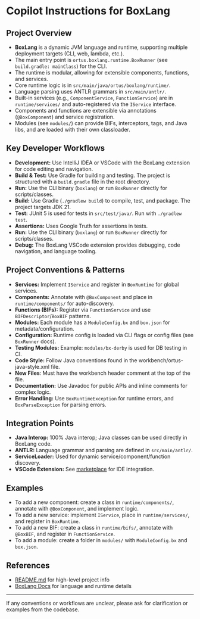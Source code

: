 # Copilot Instructions for BoxLang

## Project Overview

- **BoxLang** is a dynamic JVM language and runtime, supporting multiple deployment targets (CLI, web, lambda, etc.).
- The main entry point is `ortus.boxlang.runtime.BoxRunner` (see `build.gradle: mainClass`) for the CLI.
- The runtime is modular, allowing for extensible components, functions, and services.
- Core runtime logic is in `src/main/java/ortus/boxlang/runtime/`.
- Language parsing uses ANTLR grammars in `src/main/antlr/`.
- Built-in services (e.g., `ComponentService`, `FunctionService`) are in `runtime/services/` and auto-registered via the `IService` interface.
- Components and functions are extensible via annotations (`@BoxComponent`) and service registration.
- Modules (see `modules/`) can provide BIFs, interceptors, tags, and Java libs, and are loaded with their own classloader.

## Key Developer Workflows

- **Development:** Use IntelliJ IDEA or VSCode with the BoxLang extension for code editing and navigation.
- **Build & Test:** Use Gradle for building and testing. The project is structured with a `build.gradle` file in the root directory.
- **Run:** Use the CLI binary (`boxlang`) or run `BoxRunner` directly for scripts/classes.
- **Build:** Use Gradle (`./gradlew build`) to compile, test, and package. The project targets JDK 21.
- **Test:** JUnit 5 is used for tests in `src/test/java/`. Run with `./gradlew test`.
- **Assertions:** Uses Google Truth for assertions in tests.
- **Run:** Use the CLI binary (`boxlang`) or run `BoxRunner` directly for scripts/classes.
- **Debug:** The BoxLang VSCode extension provides debugging, code navigation, and language tooling.

## Project Conventions & Patterns

- **Services:** Implement `IService` and register in `BoxRuntime` for global services.
- **Components:** Annotate with `@BoxComponent` and place in `runtime/components/` for auto-discovery.
- **Functions (BIFs):** Register via `FunctionService` and use `BIFDescriptor`/`BoxBIF` patterns.
- **Modules:** Each module has a `ModuleConfig.bx` and `box.json` for metadata/configuration.
- **Configuration:** Runtime config is loaded via CLI flags or config files (see `BoxRunner` docs).
- **Testing Modules:** Example: `modules/bx-derby` is used for DB testing in CI.
- **Code Style:** Follow Java conventions found in the workbench/ortus-java-style.xml file.
- **New Files**: Must have the workbench header comment at the top of the file.
- **Documentation:** Use Javadoc for public APIs and inline comments for complex logic.
- **Error Handling:** Use `BoxRuntimeException` for runtime errors, and `BoxParseException` for parsing errors.

## Integration Points

- **Java Interop:** 100% Java interop; Java classes can be used directly in BoxLang code.
- **ANTLR:** Language grammar and parsing are defined in `src/main/antlr/`.
- **ServiceLoader:** Used for dynamic service/component/function discovery.
- **VSCode Extension:** See [marketplace](https://marketplace.visualstudio.com/items?itemName=ortus-solutions.vscode-boxlang) for IDE integration.

## Examples

- To add a new component: create a class in `runtime/components/`, annotate with `@BoxComponent`, and implement logic.
- To add a new service: implement `IService`, place in `runtime/services/`, and register in `BoxRuntime`.
- To add a new BIF: create a class in `runtime/bifs/`, annotate with `@BoxBIF`, and register in `FunctionService`.
- To add a module: create a folder in `modules/` with `ModuleConfig.bx` and `box.json`.

## References

- [README.md](../../README.md) for high-level project info
- [BoxLang Docs](https://boxlang.ortusbooks.com/) for language and runtime details

---
If any conventions or workflows are unclear, please ask for clarification or examples from the codebase.
